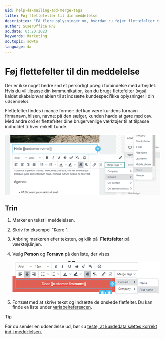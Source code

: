 ```yaml
---
uid: help-da-mailing-add-merge-tags
title: Føj flettefelter til din meddelelse
description: "Få flere oplysninger om, hvordan du føjer flettefelter til din udsendelse"
author: SuperOffice RnD
so.date: 02.20.2023
keywords: Marketing
so.topic: howto
language: da
---
```


# Føj flettefelter til din meddelelse

Der er ikke noget bedre end et personligt præg i forbindelse med arbejdet. Hvis du vil tilpasse din kommunikation, kan du bruge flettefelter (også kaldet skabelonvariabler) til at indsætte kundespecifikke oplysninger i din udsendelse.

Flettefelter findes i mange former: det kan være kundens fornavn, firmanavn, hilsen, navnet på den sælger, kunden havde at gøre med osv. Med andre ord er flettefelter dine brugervenlige værktøjer til at tilpasse indholdet til hver enkelt kunde.

![Tilpas udsendelsen ved at føje flettefelter til tekstfelterne -screenshot][img2]

## Trin

1. Marker en tekst i meddelelsen.

2. Skriv for eksempel "Kære ".

3. Anbring markøren efter teksten, og klik på  **Flettefelter** på værktøjslinjen.

4. Vælg **Person** og **Fornavn** på den liste, der vises.

    ![Føj flettefelter til din meddelelse -screenshot][img1]

5. Fortsæt med at skrive tekst og indsætte de ønskede fletfelter. Du kan finde en liste under [variabelreferencen][2].

> [!TIP]
> Før du sender en udsendelse ud, bør du [teste, at kundedata sættes korrekt ind i meddelelsen.][1]

<!-- Referenced links -->
[1]: ../mailing/learn/create/send-test-email.md
[2]: ../../../en/document/templates/variables/index.md

<!-- Referenced images -->
[img1]: ../../../media/loc/en/marketing/template-variable.png
[img2]: ../../../media/loc/en/marketing/merge-tags.png
